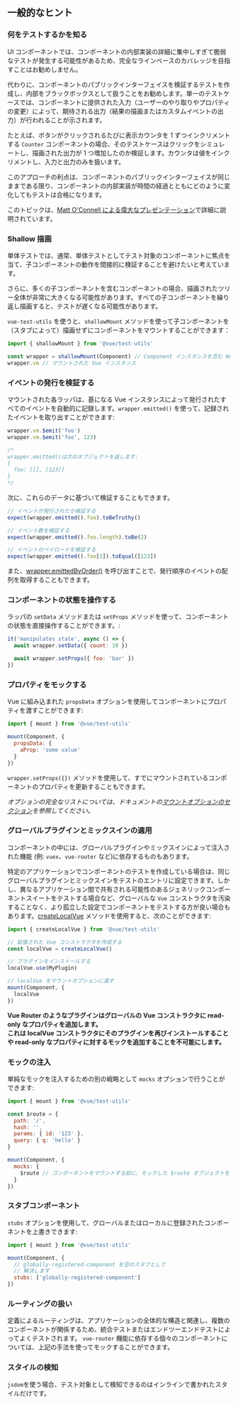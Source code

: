 ## 一般的なヒント

### 何をテストするかを知る

UI コンポーネントでは、コンポーネントの内部実装の詳細に集中しすぎて脆弱なテストが発生する可能性があるため、完全なラインベースのカバレッジを目指すことはお勧めしません。

代わりに、コンポーネントのパブリックインターフェイスを検証するテストを作成し、内部をブラックボックスとして扱うことをお勧めします。単一のテストケースでは、コンポーネントに提供された入力（ユーザーのやり取りやプロパティの変更）によって、期待される出力（結果の描画またはカスタムイベントの出力）が行われることが示されます。

たとえば、ボタンがクリックされるたびに表示カウンタを 1 ずつインクリメントする `Counter` コンポーネントの場合、そのテストケースはクリックをシミュレートし、描画された出力が 1 つ増加したのか検証します。カウンタは値をインクリメントし、入力と出力のみを扱います。

このアプローチの利点は、コンポーネントのパブリックインターフェイスが同じままである限り、コンポーネントの内部実装が時間の経過とともにどのように変化してもテストは合格になります。

このトピックは、[Matt O'Connell による偉大なプレゼンテーション](https://www.youtube.com/watch?v=OIpfWTThrK8)で詳細に説明されています。

### Shallow 描画

単体テストでは、通常、単体テストとしてテスト対象のコンポーネントに焦点を当て、子コンポーネントの動作を間接的に検証することを避けたいと考えています。

さらに、多くの子コンポーネントを含むコンポーネントの場合、描画されたツリー全体が非常に大きくなる可能性があります。すべての子コンポーネントを繰り返し描画すると、テストが遅くなる可能性があります。

`vue-test-utils` を使うと、`shallowMount` メソッドを使って子コンポーネントを（スタブによって）描画せずにコンポーネントをマウントすることができます：

```js
import { shallowMount } from '@vue/test-utils'

const wrapper = shallowMount(Component) // Component インスタンスを含む Wrapper を返します。
wrapper.vm // マウントされた Vue インスタンス
```

### イベントの発行を検証する

マウントされた各ラッパは、基になる Vue インスタンスによって発行されたすべてのイベントを自動的に記録します。`wrapper.emitted()` を使って、記録されたイベントを取り出すことができます:

```js
wrapper.vm.$emit('foo')
wrapper.vm.$emit('foo', 123)

/*
wrapper.emitted()は次のオブジェクトを返します:
{
  foo: [[], [123]]
}
*/
```

次に、これらのデータに基づいて検証することもできます。

```js
// イベントが発行されたか検証する
expect(wrapper.emitted().foo).toBeTruthy()

// イベント数を検証する
expect(wrapper.emitted().foo.length).toBe(2)

// イベントのペイロードを検証する
expect(wrapper.emitted().foo[1]).toEqual([123])
```

また、[wrapper.emittedByOrder()](../api/wrapper/emittedByOrder.md) を呼び出すことで、発行順序のイベントの配列を取得することもできます。

### コンポーネントの状態を操作する

ラッパの `setData` メソッドまたは `setProps` メソッドを使って、コンポーネントの状態を直接操作することができます。:

```js
it('manipulates state', async () => {
  await wrapper.setData({ count: 10 })

  await wrapper.setProps({ foo: 'bar' })
})
```

### プロパティをモックする

Vue に組み込まれた `propsData` オプションを使用してコンポーネントにプロパティを渡すことができます:

```js
import { mount } from '@vue/test-utils'

mount(Component, {
  propsData: {
    aProp: 'some value'
  }
})
```

`wrapper.setProps({})` メソッドを使用して、すでにマウントされているコンポーネントのプロパティを更新することもできます。

_オプションの完全なリストについては、ドキュメントの[マウントオプションのセクション](../api/options.md)を参照してください。_

### グローバルプラグインとミックスインの適用

コンポーネントの中には、グローバルプラグインやミックスインによって注入された機能 (例: `vuex`、`vue-router` など)に依存するものもあります。

特定のアプリケーションでコンポーネントのテストを作成している場合は、同じグローバルプラグインとミックスインをテストのエントリに設定できます。しかし、異なるアプリケーション間で共有される可能性のあるジェネリックコンポーネントスイートをテストする場合など、グローバルな `Vue` コンストラクタを汚染することなく、より孤立した設定でコンポーネントをテストする方が良い場合もあります。[createLocalVue](../api/createLocalVue.md) メソッドを使用すると、次のことができます:

```js
import { createLocalVue } from '@vue/test-utils'

// 拡張された Vue コンストラクタを作成する
const localVue = createLocalVue()

// プラグインをインストールする
localVue.use(MyPlugin)

// localVue をマウントオプションに渡す
mount(Component, {
  localVue
})
```

**Vue Router のようなプラグインはグローバルの Vue コンストラクタに read-only なプロパティを追加します。  
これは localVue コンストラクタにそのプラグインを再びインストールすることや read-only なプロパティに対するモックを追加することを不可能にします。**

### モックの注入

単純なモックを注入するための別の戦略として `mocks` オプションで行うことができます:

```js
import { mount } from '@vue/test-utils'

const $route = {
  path: '/',
  hash: '',
  params: { id: '123' },
  query: { q: 'hello' }
}

mount(Component, {
  mocks: {
    $route // コンポーネントをマウントする前に、モックした $route オブジェクトを Vue インスタンスに追加します。
  }
})
```

### スタブコンポーネント

`stubs` オプションを使用して、グローバルまたはローカルに登録されたコンポーネントを上書きできます:

```js
import { mount } from '@vue/test-utils'

mount(Component, {
  // globally-registered-component を空のスタブとして
  // 解決します
  stubs: ['globally-registered-component']
})
```

### ルーティングの扱い

定義によるルーティングは、アプリケーションの全体的な構造と関連し、複数のコンポーネントが関係するため、統合テストまたはエンドツーエンドテストによってよくテストされます。
`vue-router` 機能に依存する個々のコンポーネントについては、上記の手法を使ってモックすることができます。

### スタイルの検知

`jsdom`を使う場合、テスト対象として検知できるのはインラインで書かれたスタイルだけです。
